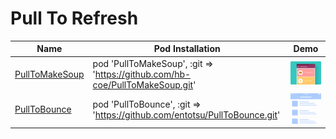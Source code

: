 Pull To Refresh
======================
Name | Pod Installation | Demo
--- | --- |  ---
[PullToMakeSoup](https://github.com/Yalantis/PullToMakeSoup?utm_source=mybridge&utm_medium=blog&utm_campaign=read_more) | pod 'PullToMakeSoup',  :git => 'https://github.com/hb-coe/PullToMakeSoup.git' |  <img src="/Controls/readme_assets/PullToMakeSoup-image-1.gif" width="100%">
[PullToBounce](https://github.com/entotsu/PullToBounce) | pod 'PullToBounce', :git => 'https://github.com/entotsu/PullToBounce.git' | <img src="/Controls/readme_assets/PullToBounce-image-1.gif" width="100%">
